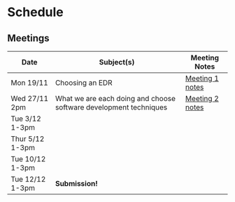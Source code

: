 # Schedule

## Meetings

| Date | Subject(s) | Meeting Notes |
|------------|----------------------------------------------------------------|------------------|
| Mon 19/11 | Choosing an EDR | [Meeting 1 notes](./meeting_notes/meeting1.md) |
| Wed 27/11 2pm | What we are each doing and choose software development techniques | [Meeting 2 notes](./meeting_notes/meeting2.md) |
| Tue 3/12 1-3pm | | |
| Thur 5/12 1-3pm | | |
| Tue 10/12 1-3pm | | |
| Tue 12/12 1-3pm | __Submission!__ | |
